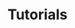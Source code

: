 ---
layout: collection
title: "Tutorials"
collection: tutorials
permalink: /tutorials/
author_profile: false
mastheadNavItem: Tutorials
sort_by: title
sections:
  - name: Tutorials for IBM Event Streams
---